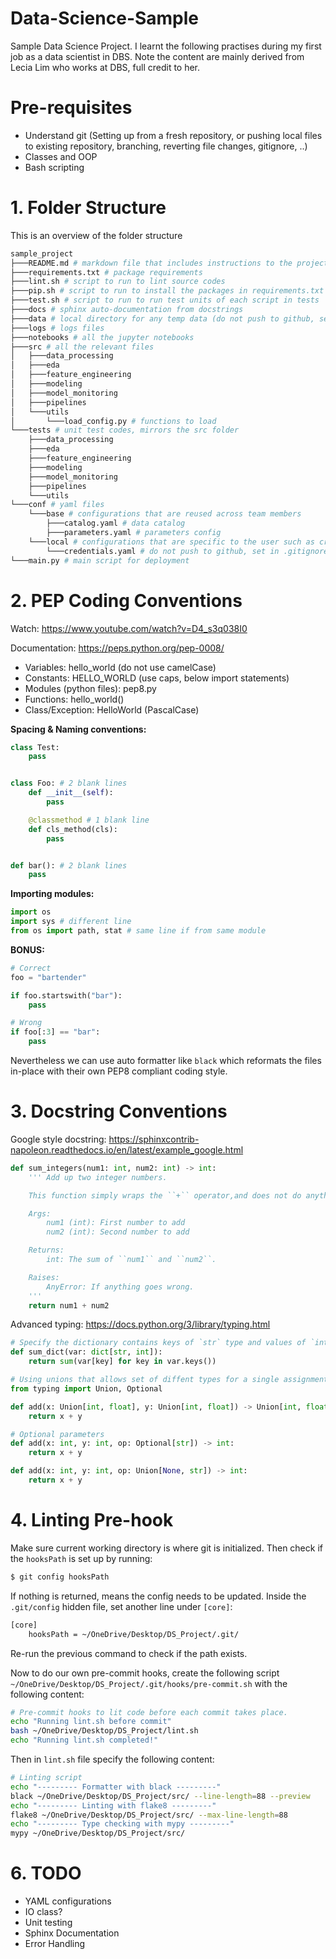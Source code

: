 # Data-Science-Sample

Sample Data Science Project. I learnt the following practises during my first job as a data scientist in DBS. Note the content are mainly derived from Lecia Lim who works at DBS, full credit to her.

# Pre-requisites

- Understand git (Setting up from a fresh repository, or pushing local files to existing repository, branching, reverting file changes, gitignore, ..)
- Classes and OOP
- Bash scripting

# 1. Folder Structure

This is an overview of the folder structure

```python
sample_project
├───README.md # markdown file that includes instructions to the project
├───requirements.txt # package requirements
├───lint.sh # script to run to lint source codes
├───pip.sh # script to run to install the packages in requirements.txt
├───test.sh # script to run to run test units of each script in tests
├───docs # sphinx auto-documentation from docstrings
├───data # local directory for any temp data (do not push to github, set in .gitignore)
├───logs # logs files
├───notebooks # all the jupyter notebooks
├───src # all the relevant files
│   ├───data_processing
│   ├───eda
│   ├───feature_engineering
│   ├───modeling
│   ├───model_monitoring
│   ├───pipelines
│   └───utils
│       └───load_config.py # functions to load
└───tests # unit test codes, mirrors the src folder
    ├───data_processing
    ├───eda
    ├───feature_engineering
    ├───modeling
    ├───model_monitoring
    ├───pipelines
    └───utils
└───conf # yaml files
    └───base # configurations that are reused across team members
        ├───catalog.yaml # data catalog
        ├───parameters.yaml # parameters config
    └───local # configurations that are specific to the user such as credentials
        └───credentials.yaml # do not push to github, set in .gitignore
└───main.py # main script for deployment
```

# 2. PEP Coding Conventions

Watch: https://www.youtube.com/watch?v=D4_s3q038I0

Documentation: https://peps.python.org/pep-0008/

- Variables: hello_world (do not use camelCase)
- Constants: HELLO_WORLD (use caps, below import statements)
- Modules (python files): pep8.py
- Functions: hello_world()
- Class/Exception: HelloWorld (PascalCase)

**Spacing & Naming conventions:**

```python
class Test:
    pass


class Foo: # 2 blank lines
    def __init__(self):
        pass

    @classmethod # 1 blank line
    def cls_method(cls):
        pass


def bar(): # 2 blank lines
    pass
```

**Importing modules:**

```python
import os
import sys # different line
from os import path, stat # same line if from same module
```

**BONUS:**

```python
# Correct
foo = "bartender"

if foo.startswith("bar"):
    pass

# Wrong
if foo[:3] == "bar":
    pass
```

Nevertheless we can use auto formatter like `black` which reformats the files in-place with their own PEP8 compliant coding style.

# 3. Docstring Conventions

Google style docstring: https://sphinxcontrib-napoleon.readthedocs.io/en/latest/example_google.html

```python
def sum_integers(num1: int, num2: int) -> int:
    ''' Add up two integer numbers.

    This function simply wraps the ``+`` operator,and does not do anything intersting.

    Args:
        num1 (int): First number to add
        num2 (int): Second number to add

    Returns:
        int: The sum of ``num1`` and ``num2``.

    Raises:
        AnyError: If anything goes wrong.
    '''
    return num1 + num2
```

Advanced typing: https://docs.python.org/3/library/typing.html

```python
# Specify the dictionary contains keys of `str` type and values of `int` type
def sum_dict(var: dict[str, int]):
    return sum(var[key] for key in var.keys())

# Using unions that allows set of diffent types for a single assignment
from typing import Union, Optional

def add(x: Union[int, float], y: Union[int, float]) -> Union[int, float]:
    return x + y

# Optional parameters
def add(x: int, y: int, op: Optional[str]) -> int:
    return x + y

def add(x: int, y: int, op: Union[None, str]) -> int:
    return x + y
```

# 4. Linting Pre-hook

Make sure current working directory is where git is initialized. Then check if the `hooksPath` is set up by running:

```bash
$ git config hooksPath
```

If nothing is returned, means the config needs to be updated. Inside the `.git/config` hidden file, set another line under `[core]`:

```sh
[core]
	hooksPath = ~/OneDrive/Desktop/DS_Project/.git/
```

Re-run the previous command to check if the path exists.

Now to do our own pre-commit hooks, create the following script `~/OneDrive/Desktop/DS_Project/.git/hooks/pre-commit.sh` with the following content:

```bash
# Pre-commit hooks to lit code before each commit takes place.
echo "Running lint.sh before commit"
bash ~/OneDrive/Desktop/DS_Project/lint.sh
echo "Running lint.sh completed!"
```

Then in `lint.sh` file specify the following content:

```bash
# Linting script
echo "--------- Formatter with black ---------"
black ~/OneDrive/Desktop/DS_Project/src/ --line-length=88 --preview
echo "--------- Linting with flake8 ---------"
flake8 ~/OneDrive/Desktop/DS_Project/src/ --max-line-length=88
echo "--------- Type checking with mypy ---------"
mypy ~/OneDrive/Desktop/DS_Project/src/
```

# 6. TODO

- YAML configurations
- IO class?
- Unit testing
- Sphinx Documentation
- Error Handling
